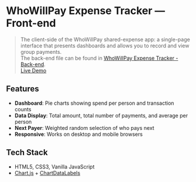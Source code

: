 # WhoWillPay Expense Tracker — Front-end

> The client-side of the WhoWillPay shared-expense app: a single-page interface that presents dashboards and allows you to record and view group payments.    
> The back-end file can be found in [WhoWillPay Expense Tracker - Back-end](https://github.com/20age1million/who-will-pay-expense-tracker-back-end).    
> [Live Demo](https://20age1million.com/sections/WhoWillPay/)    
## Features
- **Dashboard**: Pie charts showing spend per person and transaction counts  
- **Data Display**: Total amount, total number of payments, and average per person  
- **Next Payer**: Weighted random selection of who pays next  
- **Responsive**: Works on desktop and mobile browsers  

## Tech Stack
- HTML5, CSS3, Vanilla JavaScript  
- [Chart.js](https://www.chartjs.org/) + [ChartDataLabels](https://chartjs-plugin-datalabels.netlify.app/)  

